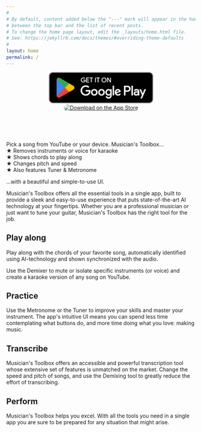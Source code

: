 ```yaml
---
#
# By default, content added below the "---" mark will appear in the home page
# between the top bar and the list of recent posts.
# To change the home page layout, edit the _layouts/home.html file.
# See: https://jekyllrb.com/docs/themes/#overriding-theme-defaults
#
layout: home
permalink: /
---
```


<p align="center">
    <a href='https://play.google.com/store/apps/details?id=se.agardh.musbx&pcampaignid=pcampaignidMKT-Other-global-all-co-prtnr-py-PartBadge-Mar2515-1' style="border-radius: 13px; height: 83px;"><img alt='Get it on Google Play' src='assets/google-play-badge.png' style="height: 83px;"/></a>
    <a href="https://apps.apple.com/us/app/musicians-toolbox/id1670009655?itsct=apps_box_badge&amp;itscg=30200" style="display: inline-block; border-radius: 13px; width: 250px; height: 83px;"><img src="https://tools.applemediaservices.com/api/badges/download-on-the-app-store/black/en-us?size=250x83&amp;releaseDate=1679443200" alt="Download on the App Store" style="border-radius: 13px; width: 250px; height: 83px;"></a>
</p>

Pick a song from YouTube or your device. Musician's Toolbox... \
 ★ Removes instruments or voice for karaoke \
 ★ Shows chords to play along \
 ★ Changes pitch and speed \
 ★ Also features Tuner & Metronome

...with a beautiful and simple-to-use UI.

Musician's Toolbox offers all the essential tools in a single app, built to provide a sleek and easy-to-use experience that puts state-of-the-art AI technology at your fingertips. Whether you are a professional musician or just want to tune your guitar, Musician's Toolbox has the right tool for the job. 

## Play along
Play along with the chords of your favorite song, automatically identified using AI-technology and shown synchronized with the audio. 

Use the Demixer to mute or isolate specific instruments (or voice) and create a karaoke version of any song on YouTube.

## Practice
Use the Metronome or the Tuner to improve your skills and master your instrument. The app's intuitive UI means you can spend less time contemplating what buttons do, and more time doing what you love: making music.

## Transcribe
Musician's Toolbox offers an accessible and powerful transcription tool whose extensive set of features is unmatched on the market. Change the speed and pitch of songs, and use the Demixing tool to greatly reduce the effort of transcribing. 

## Perform
Musician's Toolbox helps you excel. With all the tools you need in a single app you are sure to be prepared for any situation that might arise.